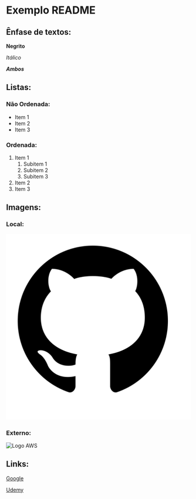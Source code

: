 # Exemplo README

## Ênfase de textos:

__Negrito__

_Itálico_

_**Ambos**_


## Listas:

### Não Ordenada:

* Item 1
* Item 2
* Item 3

### Ordenada:

1. Item 1
   1. Subitem 1
   2. Subitem 2
   3. Subitem 3
2. Item 2
3. Item 3

## Imagens:

### Local:

![Logo GitHub](img/github_cat.png)

### Externo:

![Logo AWS](https://www.w3schools.com/aws/images/awslogo.png)

## Links:

[Google](https://www.google.com)

[Udemy](https://wwww.udemy.com)
